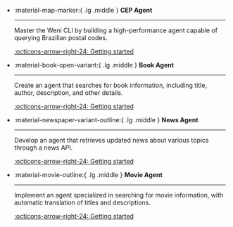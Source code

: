 <div class="grid cards" markdown>

-   :material-map-marker:{ .lg .middle } __CEP Agent__

    ---

    Master the Weni CLI by building a high-performance agent capable of querying Brazilian postal codes.

    [:octicons-arrow-right-24: Getting started](cep-agent.md)

-   :material-book-open-variant:{ .lg .middle } __Book Agent__

    ---

    Create an agent that searches for book information, including title, author, description, and other details.

    [:octicons-arrow-right-24: Getting started](book-agent.md)

-   :material-newspaper-variant-outline:{ .lg .middle } __News Agent__

    ---

    Develop an agent that retrieves updated news about various topics through a news API.

    [:octicons-arrow-right-24: Getting started](news-agent.md)

-   :material-movie-outline:{ .lg .middle } __Movie Agent__

    ---

    Implement an agent specialized in searching for movie information, with automatic translation of titles and descriptions.

    [:octicons-arrow-right-24: Getting started](movie-agent.md)

</div>